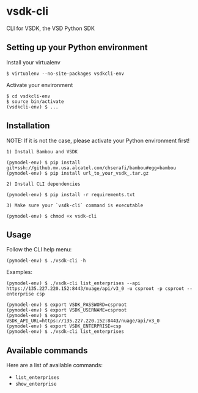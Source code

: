 vsdk-cli
========

CLI for VSDK, the VSD Python SDK


Setting up your Python environment
----------------------------------

Install your virtualenv

    $ virtualenv --no-site-packages vsdkcli-env

Activate your environment

    $ cd vsdkcli-env
    $ source bin/activate
    (vsdkcli-env) $ ...


Installation
------------

NOTE: If it is not the case, please activate your Python environment first!

    1) Install Bambou and VSDK

    (pymodel-env) $ pip install git+ssh://github.mv.usa.alcatel.com/chserafi/bambou#egg=bambou
    (pymodel-env) $ pip install url_to_your_vsdk_.tar.gz

    2) Install CLI dependencies

    (pymodel-env) $ pip install -r requirements.txt

    3) Make sure your `vsdk-cli` command is executable

    (pymodel-env) $ chmod +x vsdk-cli

Usage
-----

Follow the CLI help menu:

    (pymodel-env) $ ./vsdk-cli -h

Examples:

    (pymodel-env) $ ./vsdk-cli list_enterprises --api https://135.227.220.152:8443/nuage/api/v3_0 -u csproot -p csproot --enterprise csp

    (pymodel-env) $ export VSDK_PASSWORD=csproot
    (pymodel-env) $ export VSDK_USERNAME=csproot
    (pymodel-env) $ export VSDK_API_URL=https://135.227.220.152:8443/nuage/api/v3_0
    (pymodel-env) $ export VSDK_ENTERPRISE=csp
    (pymodel-env) $ ./vsdk-cli list_enterprises


Available commands
------------------

Here are a list of available commands:
* `list_enterprises`
* `show_enterprise`